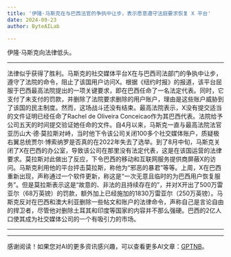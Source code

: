 ```yaml
---
title: '伊隆·马斯克在与巴西法官的争执中让步，表示愿意遵守法庭要求恢复 X 平台'
date: 2024-09-23
author: ByteAILab

---
```


伊隆·马斯克向法律低头。

---
法律似乎获得了胜利。马斯克的社交媒体平台X在与巴西司法部门的争执中让步，遵守了法院的命令，阻止了该国用户访问X。根据《纽约时报》的报道，该平台屈服于巴西最高法院提出的一项关键要求，即在巴西任命了一名法定代表。同时，它支付了未支付的罚款，并删除了法院要求删除的用户账户，理由是这些账户威胁到了该国的民主制度。然而，这场战斗还没有结束。最高法院表示，X没有提交适当的文件证明已经任命了Rachel de Oliveira Conceicao作为其巴西代表。法院给予公司五天的时间提交验证她任命的文件。自4月以来，马斯克一直与最高法院法官亚历山大·德·莫拉斯对峙，当时他下令该公司关闭100多个社交媒体账户，质疑极右翼总统贾尔·博索纳罗是否真的在2022年失去了选举。到了8月中旬，马斯克关闭了X在巴西的办公室，导致该公司在那里没有法定代表，这是在该国运营的法律要求。莫拉斯对此做出了反应，下令巴西的移动和互联网服务提供商屏蔽X的访问。马斯克利用他的平台抨击莫拉斯，称他为“邪恶的暴君”等等。上周，X在巴西重新出现，声称通过一个软件更新，称这是“一次无意且临时的为巴西用户恢复服务”。但是莫拉斯表示这是“故意的、非法的且持续存在的”，并对X开出了500万雷亚尔（68万英镑）的罚款，额外加上已经施加的1830万雷亚尔（250万英镑）。马斯克反对在巴西和澳大利亚删除一些帖文和账户的法律命令，声称自己是言论自由的捍卫者，尽管他对删除土耳其和印度等国家的内容并不那么强硬。巴西的2亿人口使其成为社交媒体公司的一个有吸引力的市场。

---
---
感谢阅读！如果您对AI的更多资讯感兴趣，可以查看更多AI文章：[GPTNB](https://gptnb.com)。